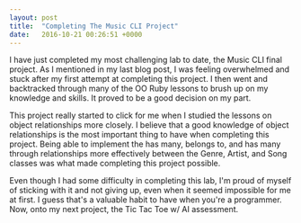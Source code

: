 ```yaml
---
layout: post
title:  "Completing The Music CLI Project"
date:   2016-10-21 00:26:51 +0000
---
```



I have just completed my most challenging lab to date, the Music CLI final project. As I mentioned in my last blog post, I was feeling overwhelmed and stuck after my first attempt at completing this project. I then went and backtracked through many of the OO Ruby lessons to brush up on my knowledge and skills. It proved to be a good decision on my part.

This project really started to click for me when I studied the lessons on object relationships more closely. I believe that a good knowledge of object relationships is the most important thing to have when completing this project. Being able to implement the has many, belongs to, and has many through relationships more effectively between the Genre, Artist, and Song classes was what made completing this project possible.

Even though I had some difficulty in completing this lab, I'm proud of myself of sticking with it and not giving up, even when it seemed impossible for me at first. I guess that's a valuable habit to have when you're a programmer. Now, onto my next project, the Tic Tac Toe w/ AI assessment.
